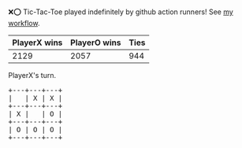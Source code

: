 :x::o: Tic-Tac-Toe played indefinitely by github action runners! See [my workflow](.github/workflows/play.yaml).

|PlayerX wins|PlayerO wins|Ties|
|-|-|-|
|2129|2057|944|

PlayerX's turn.

<pre>
+---+---+---+
|   | X | X |
+---+---+---+
| X |   | O |
+---+---+---+
| O | O | O |
+---+---+---+
</pre>